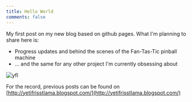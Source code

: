 ```yaml
---
title: Hello World
comments: false
---
```


My first post on my new blog based on github pages.
What I'm planning to share here is:

  * Progress updates and behind the scenes of the Fan-Tas-Tic pinball
    machine
  * ... and the same for any other project I'm currently obsessing about

![yfl](https://avatars3.githubusercontent.com/u/7136811)

For the record, previous posts can be found on [http://yetifrisstlama.blogspot.com/](http://yetifrisstlama.blogspot.com/)

